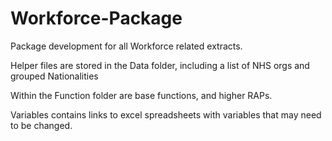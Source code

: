 # Workforce-Package
Package development for all Workforce related extracts.

Helper files are stored in the Data folder, including a list of NHS orgs and grouped Nationalities

Within the Function folder are base functions, and higher RAPs.

Variables contains links to excel spreadsheets with variables that may need to be changed.
